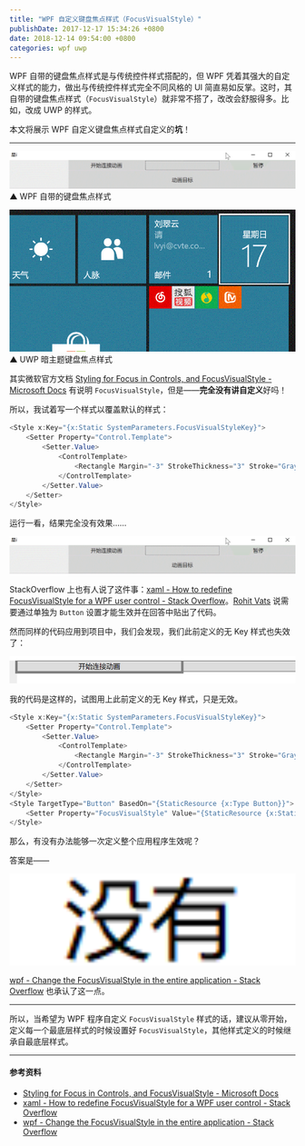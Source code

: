 ```yaml
---
title: "WPF 自定义键盘焦点样式（FocusVisualStyle）"
publishDate: 2017-12-17 15:34:26 +0800
date: 2018-12-14 09:54:00 +0800
categories: wpf uwp
---
```


WPF 自带的键盘焦点样式是与传统控件样式搭配的，但 WPF 凭着其强大的自定义样式的能力，做出与传统控件样式完全不同风格的 UI 简直易如反掌。这时，其自带的键盘焦点样式（`FocusVisualStyle`）就非常不搭了，改改会舒服得多。比如，改成 UWP 的样式。

本文将展示 WPF 自定义键盘焦点样式自定义的**坑**！

---

![WPF 自带的键盘焦点样式](/static/posts/2017-12-17-wpf-default-focus-visual-style.gif)  
▲ WPF 自带的键盘焦点样式

![UWP 暗主题键盘焦点样式](/static/posts/2017-12-17-uwp-dark-focus-visual-style.gif)  
▲ UWP 暗主题键盘焦点样式

其实微软官方文档 [Styling for Focus in Controls, and FocusVisualStyle - Microsoft Docs](https://docs.microsoft.com/en-us/dotnet/framework/wpf/advanced/styling-for-focus-in-controls-and-focusvisualstyle?wt.mc_id=MVP) 有说明 `FocusVisualStyle`，但是——**完全没有讲自定义**好吗！

所以，我试着写一个样式以覆盖默认的样式：

```csharp
<Style x:Key="{x:Static SystemParameters.FocusVisualStyleKey}">
    <Setter Property="Control.Template">
        <Setter.Value>
            <ControlTemplate>
                <Rectangle Margin="-3" StrokeThickness="3" Stroke="Gray" SnapsToDevicePixels="true"/>
            </ControlTemplate>
        </Setter.Value>
    </Setter>
</Style>
```

运行一看，结果完全没有效果……

![完全没有效果](/static/posts/2017-12-17-wpf-default-focus-visual-style.gif)

StackOverflow 上也有人说了这件事：[xaml - How to redefine FocusVisualStyle for a WPF user control - Stack Overflow](https://stackoverflow.com/questions/29101942/how-to-redefine-focusvisualstyle-for-a-wpf-user-control)。[Rohit Vats](https://stackoverflow.com/users/632337/rohit-vats) 说需要通过单独为 `Button` 设置才能生效并在回答中贴出了代码。

然而同样的代码应用到项目中，我们会发现，我们此前定义的无 Key 样式也失效了：

![样式失效](/static/posts/2017-12-17-15-27-27.png)

我的代码是这样的，试图用上此前定义的无 Key 样式，只是无效。

```csharp
<Style x:Key="{x:Static SystemParameters.FocusVisualStyleKey}">
    <Setter Property="Control.Template">
        <Setter.Value>
            <ControlTemplate>
                <Rectangle Margin="-3" StrokeThickness="3" Stroke="Gray" SnapsToDevicePixels="true"/>
            </ControlTemplate>
        </Setter.Value>
    </Setter>
</Style>
<Style TargetType="Button" BasedOn="{StaticResource {x:Type Button}}">
    <Setter Property="FocusVisualStyle" Value="{StaticResource {x:Static SystemParameters.FocusVisualStyleKey}}"/>
</Style>
```

那么，有没有办法能够一次定义整个应用程序生效呢？

答案是——

![没有](/static/posts/2017-12-17-15-32-09.png)

[wpf - Change the FocusVisualStyle in the entire application - Stack Overflow](https://stackoverflow.com/questions/1879526/change-the-focusvisualstyle-in-the-entire-application) 也承认了这一点。

---

所以，当希望为 WPF 程序自定义 `FocusVisualStyle` 样式的话，建议从零开始，定义每一个最底层样式的时候设置好 `FocusVisualStyle`，其他样式定义的时候继承自最底层样式。

---

#### 参考资料

- [Styling for Focus in Controls, and FocusVisualStyle - Microsoft Docs](https://docs.microsoft.com/en-us/dotnet/framework/wpf/advanced/styling-for-focus-in-controls-and-focusvisualstyle?wt.mc_id=MVP)
- [xaml - How to redefine FocusVisualStyle for a WPF user control - Stack Overflow](https://stackoverflow.com/questions/29101942/how-to-redefine-focusvisualstyle-for-a-wpf-user-control)
- [wpf - Change the FocusVisualStyle in the entire application - Stack Overflow](https://stackoverflow.com/questions/1879526/change-the-focusvisualstyle-in-the-entire-application)
